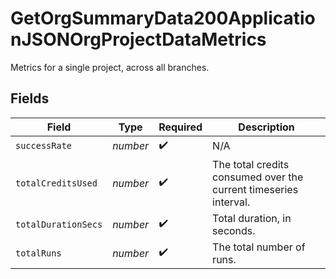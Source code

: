 # GetOrgSummaryData200ApplicationJSONOrgProjectDataMetrics

Metrics for a single project, across all branches.


## Fields

| Field                                                            | Type                                                             | Required                                                         | Description                                                      |
| ---------------------------------------------------------------- | ---------------------------------------------------------------- | ---------------------------------------------------------------- | ---------------------------------------------------------------- |
| `successRate`                                                    | *number*                                                         | :heavy_check_mark:                                               | N/A                                                              |
| `totalCreditsUsed`                                               | *number*                                                         | :heavy_check_mark:                                               | The total credits consumed over the current timeseries interval. |
| `totalDurationSecs`                                              | *number*                                                         | :heavy_check_mark:                                               | Total duration, in seconds.                                      |
| `totalRuns`                                                      | *number*                                                         | :heavy_check_mark:                                               | The total number of runs.                                        |